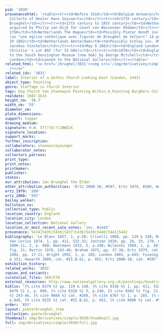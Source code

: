 ```yaml
---
pid: '3830'
provenancehtml: '<table><tr><td>Before 1616</td><td>Belgium Antwerp</td><td>Possibly
  Collecto of Dealer Hans Goyvaerts</td></tr><tr><td>17th century</td><td>Belgium</td><td>Jan
  Brueghel</td></tr><tr><td>17th century to 18th century</td><td>Netherlands</td><td>Possibly
  acquired by Philip van Dijk for Count van Wassenaer Obdam</td></tr><tr><td>Aug 19
  1750</td><td>Netherlands The Hague</td><td>Possibly Pieter Hondt inv. #101 fl. 365
  (as "une eglise catholique avec figures de Breughel de Velours" 14 pouces sur 22")</td></tr><tr><td>Sep
  29 1802</td><td>Netherlands Amsterdam</td><td>Possibly Schley inv. #51 fl. 212</td></tr><tr><td></td><td></td><td>Possibly
  Jacobus Vinckeles</td></tr><tr><td>May 9 1863</td><td>England London</td><td>Sale
  Christie''s Lot #92 (for 33 GNS)</td></tr><tr><td>1878</td><td>England London</td><td>Given
  to the South Kensington Museum (now V&A) by George Mitchell</td></tr><tr><td>1895</td><td>England
  London</td><td>Loaned to the National Gallery</td></tr></table>'
related_html: "<a href='/brughel/3831'><img src='/img/derivatives/simple/3831/thumbnail.jpg'
  /></a>"
related_ids: '3831'
label: Interior of a Gothic Church Looking East (London, 1443)
object_type: Painting
genre: Staffage in Church Interior
tags: Dog Church Van_Steenwyck Painting_Within_A_Painting Burghers Children Interior_Scene
realdate: 1607-1615
height_cm: '36.7'
width_cm: '55'
diameter_cm:
plate_dimensions:
support: Copper
drawing_medium:
signature: H.W. ST(?)E(?)JNWICK
signature_location:
support_marks:
further_inscription:
collaborators: steenwickyounger
collaborator_notes:
collectors_patrons:
print_type:
print_notes:
printmaker:
publisher:
states:
our_attribution: Jan Brueghel the Elder
other_attribution_authorities: 'Ertz 2008-10, #597, Ertz 1979, #289, Honig database'
ertz_1979: '289'
ertz_2008: '597'
bailey_walker:
hollstein_no:
collection_type: Public
location_country: England
location_city: London
location_collection: National Gallery
location_or_most_recent_sale_notes: 'inv. #1443'
provenance: 5434|5435|5436|5437|5438|5439|5440|5441|5442
bibliography: 'Le Blanc 1857, 1, p.58; Crivelli 1868, pp. 119 & 140; Rombouts and
  Van Lerius 1874, 1, pp. 411, 532-33; Jantzen 1910, pp. 28, 33, 170, #448; Würzbach
  1906-11, 2, p. 660; Woermann 1915, 5, p.248; Wilenski 1960, 1, p. 661; Faggin 1966,
  fig. 21; Martin 1970, 243-46; Braham 1975, pp. 37-38; Ertz 1979, cat. #289; Lawrence
  1982, pp. 17-21; Wright 1992, 1, p. 285; London 2001, p.645; Fusenig 2005, pp. 148
  & 151; Howarth 2009, cat. #II.B.61, p. 452; Ertz 2008-10, cat. #597'
exhibition_history:
related_works: '3831'
copies_and_variants:
curatorial_files: 569|570
external_resources: http://www.nationalgallery.org.uk/paintings/hendrick-van-steenwyck-the-younger-and-jan-brueghel-the-elder-the-interior-of-a-gothic-church-looking-east
biblio: "{% cite 8379 %} pp. 119 & 140, {% cite 9336 %} 1, pp. 411, 532-33, {% cite
  8479 %} 2, p. 660, {% cite 8328 %} 5, p.248, {% cite 8502 %} fig. 21, {% cite 8458
  %} 243-46, {% cite 9004 %} cat. #289, {% cite 8767 %} 1, p. 285, {% cite 9099 %}
  p.645, {% cite 9235 %} cat. #II.B.61, p. 452, {% cite 8900 %} cat. #597"
order: '853'
layout: pieterbrueghel_item
collection: pieterbrueghel
thumbnail: img/derivatives/simple/3830/thumbnail.jpg
full: img/derivatives/simple/3830/full.jpg
---
```

